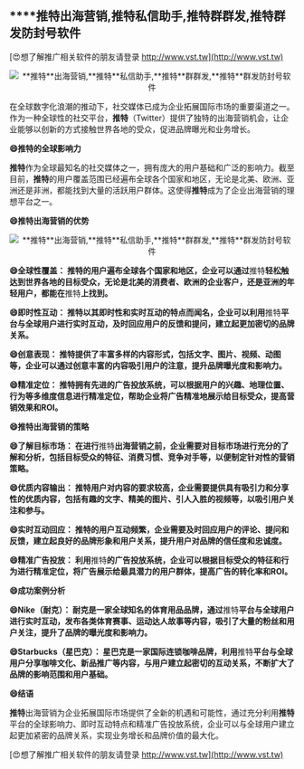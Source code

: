 ## ****推特**出海营销,**推特**私信助手,**推特**群群发,**推特**群发防封号软件**

[😍想了解推广相关软件的朋友请登录 http://www.vst.tw](http://www.vst.tw)

 <center><img src="https://vst.tw/MP4/tuiguang/png/8.png" alt="**推特**出海营销,**推特**私信助手,**推特**群群发,**推特**群发防封号软件"></center>

在全球数字化浪潮的推动下，社交媒体已成为企业拓展国际市场的重要渠道之一。作为一种全球性的社交平台，**推特**（Twitter）提供了独特的出海营销机会，让企业能够以创新的方式接触世界各地的受众，促进品牌曝光和业务增长。

**😄**推特**的全球影响力**

**推特**作为全球最知名的社交媒体之一，拥有庞大的用户基础和广泛的影响力。截至目前，**推特**的用户覆盖范围已经遍布全球各个国家和地区，无论是北美、欧洲、亚洲还是非洲，都能找到大量的活跃用户群体。这使得**推特**成为了企业出海营销的理想平台之一。

**😄**推特**出海营销的优势**

 <center><img src="https://vst.tw/MP4/tuiguang/png/6.png" alt="**推特**出海营销,**推特**私信助手,**推特**群群发,**推特**群发防封号软件"></center>

**😄全球性覆盖： **推特**的用户遍布全球各个国家和地区，企业可以通过**推特**轻松触达到世界各地的目标受众，无论是北美的消费者、欧洲的企业客户，还是亚洲的年轻用户，都能在**推特**上找到。**

**😄即时性互动： **推特**以其即时性和实时互动的特点而闻名，企业可以利用**推特**平台与全球用户进行实时互动，及时回应用户的反馈和提问，建立起更加密切的品牌关系。**

**😄创意表现： **推特**提供了丰富多样的内容形式，包括文字、图片、视频、动图等，企业可以通过创意丰富的内容吸引用户的注意，提升品牌曝光度和影响力。**

**😄精准定位： **推特**拥有先进的广告投放系统，可以根据用户的兴趣、地理位置、行为等多维度信息进行精准定位，帮助企业将广告精准地展示给目标受众，提高营销效果和ROI。**

**😄**推特**出海营销的策略**

**😄了解目标市场： 在进行**推特**出海营销之前，企业需要对目标市场进行充分的了解和分析，包括目标受众的特征、消费习惯、竞争对手等，以便制定针对性的营销策略。**

**😄优质内容输出： **推特**用户对内容的要求较高，企业需要提供具有吸引力和分享性的优质内容，包括有趣的文字、精美的图片、引人入胜的视频等，以吸引用户关注和参与。**

**😄实时互动回应： **推特**的用户互动频繁，企业需要及时回应用户的评论、提问和反馈，建立起良好的品牌形象和用户关系，提升用户对品牌的信任度和忠诚度。**

**😄精准广告投放： 利用**推特**的广告投放系统，企业可以根据目标受众的特征和行为进行精准定位，将广告展示给最具潜力的用户群体，提高广告的转化率和ROI。**

**😄成功案例分析**

**😄Nike（耐克）： 耐克是一家全球知名的体育用品品牌，通过**推特**平台与全球用户进行实时互动，发布各类体育赛事、运动达人故事等内容，吸引了大量的粉丝和用户关注，提升了品牌的曝光度和影响力。**

**😄Starbucks（星巴克）： 星巴克是一家国际连锁咖啡品牌，利用**推特**平台与全球用户分享咖啡文化、新品推广等内容，与用户建立起密切的互动关系，不断扩大了品牌的影响范围和用户基础。**

**😄结语**

**推特**出海营销为企业拓展国际市场提供了全新的机遇和可能性，通过充分利用**推特**平台的全球影响力、即时互动特点和精准广告投放系统，企业可以与全球用户建立起更加紧密的品牌关系，实现业务增长和品牌价值的最大化。

[😍想了解推广相关软件的朋友请登录 http://www.vst.tw](http://www.vst.tw)




